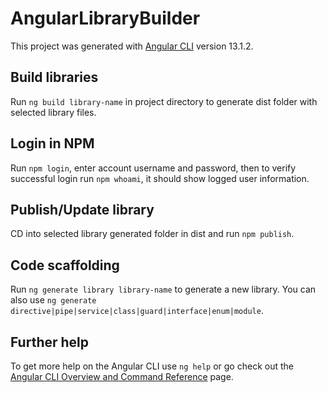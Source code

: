 # AngularLibraryBuilder

This project was generated with [Angular CLI](https://github.com/angular/angular-cli) version 13.1.2.

## Build libraries

Run `ng build library-name` in project directory to generate dist folder with selected library files.

## Login in NPM

Run `npm login`, enter account username and password, then to verify successful login run `npm whoami`, it should show logged user information. 

## Publish/Update library

CD into selected library generated folder in dist and run `npm publish`.

## Code scaffolding

Run `ng generate library library-name` to generate a new library. You can also use `ng generate directive|pipe|service|class|guard|interface|enum|module`.

## Further help

To get more help on the Angular CLI use `ng help` or go check out the [Angular CLI Overview and Command Reference](https://angular.io/cli) page.
